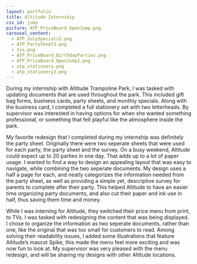 ```yaml
---
layout: portfolio
title: Altitude Internship
css_id: jump
picture: ATP_PriceBoard_OpenJump.png
carousel_content:
  - ATP_JulySpecials2.png
  - ATP_PartySheet3.png
  - tvs.png
  - ATP_PriceBoard_BirthdayParties.png
  - ATP_PriceBoard_OpenJump2.png
  - atp_stationery.png
  - atp_stationery2.png
---
```

During my internship with Altitude Trampoline Park, I was tasked with updating documents that are used throughout the park. This included gift bag forms, business cards, party sheets, and monthly specials. Along with the business card, I completed a full stationery set with two letterheads. By supervisor was interested in having options for when she wanted something professional, or something that felt playful like the atmosphere inside the park. 

My favorite redesign that I completed during my internship was definitely the party sheet. Originally there were two seperate sheets that were used for each party, the party sheet and the survey. On a busy weekend, Altitude could expect up to 20 parties in one day. That adds up to a lot of paper usage. I wanted to find a way to design an appealing layout that was easy to navigate, while combining the two seperate documents. My design uses a half a page for each, and neatly categorizes the information needed from the party sheet, as well as providing a simple yet, descriptive survey for parents to complete after their party. This helped Altitude to have an easier time organizing party documents, and also cut their paper and ink use in half, thus saving them time and money. 

While I was interning for Altitude, they switched their price menu from print, to TVs. I was tasked with redesigning the content that was being displayed. I chose to organize the information as two seperate documents, rather than one, like the original that was too small for customers to read. Among solving their readability issues, I added some illustrations that feature Altitude’s mascot Spike, this made the menu feel more exciting and was now fun to look at. My supervisor was very pleased with the menu redesign, and will be sharing my designs with other Altitude locations. 
